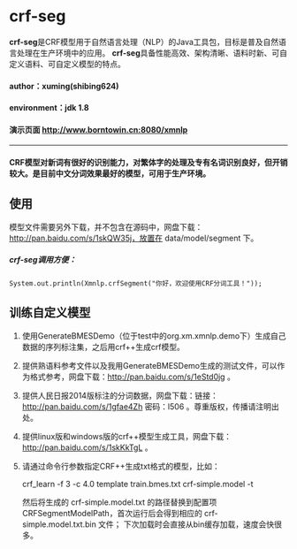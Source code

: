 # crf-seg

**crf-seg**是CRF模型用于自然语言处理（NLP）的Java工具包，目标是普及自然语言处理在生产环境中的应用。
**crf-seg**具备性能高效、架构清晰、语料时新、可自定义语料、可自定义模型的特点。

#### author：xuming(shibing624)
#### environment：jdk 1.8
#### 演示页面 http://www.borntowin.cn:8080/xmnlp


----

#### CRF模型对新词有很好的识别能力，对繁体字的处理及专有名词识别良好，但开销较大。是目前中文分词效果最好的模型，可用于生产环境。

## 使用
模型文件需要另外下载，并不包含在源码中，网盘下载：http://pan.baidu.com/s/1skQW35j，放置在 data/model/segment 下。

##### crf-seg调用方便：


`
System.out.println(Xmnlp.crfSegment("你好，欢迎使用CRF分词工具！"));
`

## 训练自定义模型
1. 使用GenerateBMESDemo（位于test中的org.xm.xmnlp.demo下）生成自己数据的序列标注集，之后用crf++生成crf模型。
2. 提供熟语料参考文件以及我用GenerateBMESDemo生成的测试文件，可以作为格式参考，网盘下载：http://pan.baidu.com/s/1eStd0jg 。
3. 提供人民日报2014版标注的分词数据，网盘下载：链接：http://pan.baidu.com/s/1gfae4Zh 密码：l506 。尊重版权，传播请注明出处。
4. 提供linux版和windows版的crf++模型生成工具，网盘下载：http://pan.baidu.com/s/1skKkTgL 。
5. 请通过命令行参数指定CRF++生成txt格式的模型，比如：
   
   crf_learn -f 3 -c 4.0 template train.bmes.txt crf-simple.model -t
   
   然后将生成的 crf-simple.model.txt 的路径替换到配置项CRFSegmentModelPath，首次运行后会得到相应的 crf-simple.model.txt.bin 文件；
   下次加载时会直接从bin缓存加载，速度会快很多。
